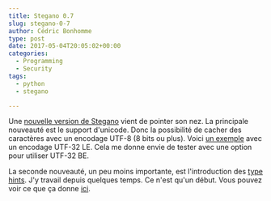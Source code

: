 ```yaml
---
title: Stegano 0.7
slug: stegano-0-7
author: Cédric Bonhomme
type: post
date: 2017-05-04T20:05:02+00:00
categories:
  - Programming
  - Security
tags:
  - python
  - stegano

---
```

Une [nouvelle version de Stegano](https://git.sr.ht/~cedric/stegano) vient de
pointer son nez. La principale nouveauté est le support d'unicode. Donc la
possibilité de cacher des caractères avec un encodage UTF-8 (8 bits ou plus).
Voici [un exemple](https://git.sr.ht/~cedric/stegano/tree/v0.7/item/tests/test_lsb.py#L54)
avec un encodage UTF-32 LE. Cela me donne envie de tester avec une option pour
utiliser UTF-32 BE.

La seconde nouveauté, un peu moins importante, est l'introduction des
[type hints](https://www.python.org/dev/peps/pep-0484/). J'y travail depuis
quelques temps. Ce n'est qu'un début. Vous pouvez voir ce que ça donne
[ici](https://git.sr.ht/~cedric/stegano/tree/v0.7/item/stegano/tools.py#L38).
